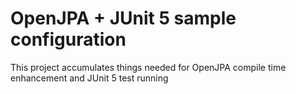 # OpenJPA + JUnit 5 sample configuration

This project accumulates things needed for OpenJPA compile time enhancement and JUnit 5 test running

